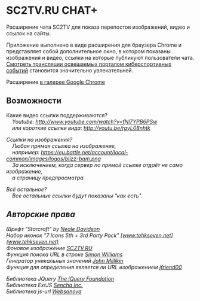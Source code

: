 # SC2TV.RU CHAT+
Расширение чата SC2TV для показа перепостов изображений, видео и ссылок на сайты.

Приложение выполнено в виде расширения для браузера Chrome и представляет собой
дополнительное окно, в котором показаны изображения и видео, ссылки на которые
публикуют пользователи чата. [Смотреть трансляции освещаемых порталом киберспортивных событий](http://sc2tv.ru/)
становится значительно увлекательней.

Расширение [в галерее Google Chrome](https://chrome.google.com/webstore/detail/sc2tv-%D1%87%D0%B0%D1%82/iehljfpcffmnegmfcglnaolmnncdcdom)

## Возможности

Какие видео ссылки поддерживаются?<br>
&nbsp;&nbsp;&nbsp;&nbsp;<i>Youtube: http://www.youtube.com/watch?v=fNl7YPB6PSw</i><br>
&nbsp;&nbsp;&nbsp;&nbsp;<i>или короткие ссылки вида: http://youtu.be/rgyL08nhtk

Ссылки на изображения?<br>
&nbsp;&nbsp;&nbsp;&nbsp;<i>Любая прямая ссылка на изображение,<br> 
&nbsp;&nbsp;&nbsp;&nbsp;например: https://eu.battle.net/account/local-common/images/logos/blizz-bam.png<br>
&nbsp;&nbsp;&nbsp;&nbsp;За исключением, когда сервер по прямой ссылке отдаёт не само изображение,<br>
&nbsp;&nbsp;&nbsp;&nbsp;а страницу предпросмотра.</i><br>

Всё остальное?<br>
&nbsp;&nbsp;&nbsp;&nbsp;<i>Все остальные ссылки будут показаны "как есть".</i>

## Авторские права
Шрифт "Starcraft" by [Neale Davidson](jaynz@pixelsagas.com)<br>
Набор иконок "7 Icons 5th + 3rd Party Pack" [www.tehkseven.net](www.tehkseven.net)<br>
Фоновое изображение [SC2TV.RU](http://sc2tv.ru)<br>
Функция поиска URL в строке [Simon Williams](http://stackoverflow.com/questions/4504853/how-do-i-extract-a-url-from-plain-text-using-jquery)<br>
Генератор уникальных значений [John Millikin](http://stackoverflow.com/questions/105034/how-to-create-a-guid-uuid-in-javascript)<br>
Функция для определения является ли URL изображением [jfriend00](http://stackoverflow.com/questions/9714525/javascript-image-url-verify)

Библиотека JQuery [The jQuery Foundation](www.jquery.org)<br>
Библиотека ExtJS [Sencha Inc.](http://www.sencha.com/products/extjs)<br>
Библиотека js-url [Websanova](https://github.com/websanova/js-url)
